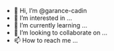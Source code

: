 - 👋 Hi, I’m @garance-cadin
- 👀 I’m interested in ...
- 🌱 I’m currently learning ...
- 💞️ I’m looking to collaborate on ...
- 📫 How to reach me ...

<!---
garance-cadin/garance-cadin is a ✨ special ✨ repository because its `README.md` (this file) appears on your GitHub profile.
You can click the Preview link to take a look at your changes.
--->
